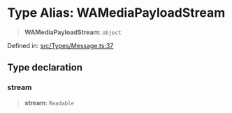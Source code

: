 # Type Alias: WAMediaPayloadStream

> **WAMediaPayloadStream**: `object`

Defined in: [src/Types/Message.ts:37](https://github.com/Fokusdotid/bail/blob/c004679536d41fcf32da31cecf70d3991dfa31b5/src/Types/Message.ts#L37)

## Type declaration

### stream

> **stream**: `Readable`
